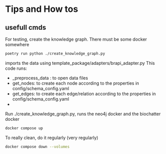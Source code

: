 

# Tips and How tos
## usefull cmds

For testing, create the knowledge graph. There must be some docker somewhere
```bash
poetry run python ./create_knowledge_graph.py
```
imports the data using template_package/adapters/brapi_adapter.py
This code runs:
- _preprocess_data : to open data files
- get_nodes: to create each node according to the properties in config/schema_config.yaml
- get_edges: to create each edge/relation according to the properties in config/schema_config.yaml
- 
  
Run   ./create_knowledge_graph.py, runs the neo4j docker and the biochatter docker
```bash
docker compose up
```
To really clean, do it regularly (very regularly)
```bash
docker compose down --volumes
```
